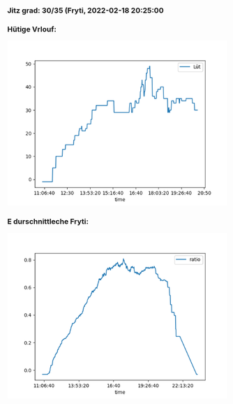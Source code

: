 ### Jitz grad: 30/35 (Fryti, 2022-02-18 20:25:00

### Hütige Vrlouf:
![Graph](Today.png)

### E durschnittleche Fryti:
![Graph](Fryti.png)